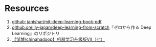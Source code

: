 
# Resources
1. [github: janishar/mit-deep-learning-book-pdf](https://github.com/janishar/mit-deep-learning-book-pdf)
2. [github:oreilly-japan/deep-learning-from-scratch](https://github.com/oreilly-japan/deep-learning-from-scratch)『ゼロから作る Deep Learning』のリポジトリ
3. [【邹博/chinahadoop】机器学习升级版VII（七）](https://www.bilibili.com/video/av22660033/?p=2)
